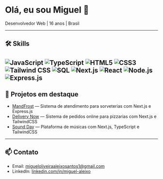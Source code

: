 # Olá, eu sou Miguel 👋
Desenvolvedor Web | 16 anos | Brasil

---

## 🛠 Skills
![JavaScript](https://img.shields.io/badge/JavaScript-F7DF1E?style=for-the-badge&logo=javascript&logoColor=black)
![TypeScript](https://img.shields.io/badge/TypeScript-007ACC?style=for-the-badge&logo=typescript&logoColor=white)
![HTML5](https://img.shields.io/badge/HTML5-E34F26?style=for-the-badge&logo=html5&logoColor=white)
![CSS3](https://img.shields.io/badge/CSS3-1572B6?style=for-the-badge&logo=css3&logoColor=white)
![Tailwind CSS](https://img.shields.io/badge/Tailwind_CSS-06B6D4?style=for-the-badge&logo=tailwind-css&logoColor=white)
![SQL](https://img.shields.io/badge/SQL-4479A1?style=for-the-badge&logo=postgresql&logoColor=white)
![Next.js](https://img.shields.io/badge/Next.js-000000?style=for-the-badge&logo=next.js&logoColor=white)
![React](https://img.shields.io/badge/React-61DAFB?style=for-the-badge&logo=react&logoColor=black)
![Node.js](https://img.shields.io/badge/Node.js-339933?style=for-the-badge&logo=node.js&logoColor=white)
![Express.js](https://img.shields.io/badge/Express.js-000000?style=for-the-badge&logo=express&logoColor=white)
---

## 🚀 Projetos em destaque
- [MandFrost](https://github.com/Miguel-Aleixo/MandFrost) — Sistema de atendimento para sorveterias com Next.js e Express.js  
- [Delivery Now](https://github.com/Miguel-Aleixo/Delivery-Now) — Sistema de pedidos online para pizzarias com Next.js e TailwindCSS 
- [Sound Day](https://github.com/Miguel-Aleixo/Sound-Day) — Plataforma de músicas com Next.js, TypeScript e TailwindCSS 

---

## 📫 Contato
- Email: migueloliveiraaleixosantos1@gmail.com  
- LinkedIn: [linkedin.com/in/miguel-aleixo](https://www.linkedin.com/in/miguel-o-8854a4395)  
